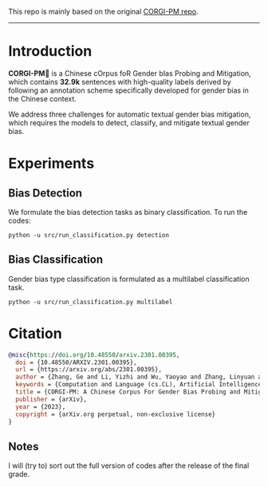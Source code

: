 This repo is mainly based on the original [CORGI-PM repo](https://github.com/yizhilll/CORGI-PM). 

---

# Introduction

**CORGI-PM**🐶 is a Chinese cOrpus foR Gender bIas Probing and Mitigation, which contains **32.9k** sentences with high-quality labels derived by following an annotation scheme specifically developed for gender bias in the Chinese context.

We address three challenges for automatic textual gender bias mitigation, which requires the models to detect, classify, and mitigate textual gender bias.

# Experiments

## Bias Detection

We formulate the bias detection tasks as binary classification. To run the codes:

```shell
python -u src/run_classification.py detection 
```

## Bias Classification

Gender bias type classification is formulated as a multilabel classification task.

```
python -u src/run_classification.py multilabel  
```

# Citation

```bibtex
@misc{https://doi.org/10.48550/arxiv.2301.00395,
  doi = {10.48550/ARXIV.2301.00395},
  url = {https://arxiv.org/abs/2301.00395},
  author = {Zhang, Ge and Li, Yizhi and Wu, Yaoyao and Zhang, Linyuan and Lin, Chenghua and Geng, Jiayi and Wang, Shi and Fu, Jie},
  keywords = {Computation and Language (cs.CL), Artificial Intelligence (cs.AI), Computers and Society (cs.CY), Machine Learning (cs.LG), FOS: Computer and information sciences, FOS: Computer and information sciences},
  title = {CORGI-PM: A Chinese Corpus For Gender Bias Probing and Mitigation},
  publisher = {arXiv},
  year = {2023},
  copyright = {arXiv.org perpetual, non-exclusive license}
}

```
## Notes

I will (try to) sort out the full version of codes after the release of the final grade.
